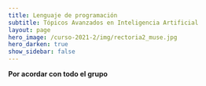 ```yaml
---
title: Lenguaje de programación 
subtitle: Tópicos Avanzados en Inteligencia Artificial 
layout: page
hero_image: /curso-2021-2/img/rectoria2_muse.jpg
hero_darken: true
show_sidebar: false
---
```


**Por acordar con todo el grupo**
